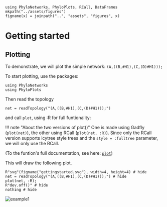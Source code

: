 ```@setup getting_started
using PhyloNetworks, PhyloPlots, RCall, DataFrames
mkpath("../assets/figures")
figname(x) = joinpath("..", "assets", "figures", x)
```

# Getting started

## Plotting
To demonstrate, we will plot the simple network: `(A,((B,#H1),(C,(D)#H1)));`

To start plotting, use the packages:

```@repl getting_started
using PhyloNetworks
using PhyloPlots
```
Then read the topology
```@repl getting_started
net = readTopology("(A,((B,#H1),(C,(D)#H1)));")
```
and call `plot`, using :R for full funtionality:

!!! note "About the two versions of plot()" 
    One is made using Gadfly (`plot(net)`), the other using RCall (`plot(net, :R)`).
    Since only the RCall version supports icytree style trees and 
    the `style = :fulltree` parameter, we will only use the RCall.

(To the funtion's full documentation, see here: [`plot`](@ref))

This will draw the following plot.

```@example getting_started
R"svg"(figname("gettingstarted.svg"), width=4, height=4) # hide
net = readTopology("(A,((B,#H1),(C,(D)#H1)));") # hide
plot(net, :R);
R"dev.off()" # hide
nothing # hide
```
![example1](../assets/figures/gettingstarted.svg)
